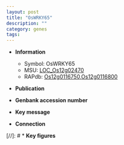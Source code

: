```yaml
---
layout: post
title: "OsWRKY65"
description: ""
category: genes
tags: 
---
```


* **Information**  
    + Symbol: OsWRKY65  
    + MSU: [LOC_Os12g02470](http://rice.uga.edu/cgi-bin/ORF_infopage.cgi?orf=LOC_Os12g02470)  
    + RAPdb: [Os12g0116750](http://rapdb.dna.affrc.go.jp/viewer/gbrowse_details/irgsp1?name=Os12g0116750),[Os12g0116800](http://rapdb.dna.affrc.go.jp/viewer/gbrowse_details/irgsp1?name=Os12g0116800)  

* **Publication**  

* **Genbank accession number**  

* **Key message**  

* **Connection**  

[//]: # * **Key figures**  


